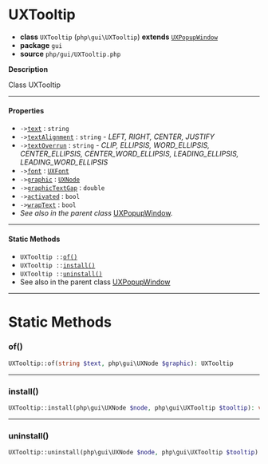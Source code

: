 # UXTooltip

- **class** `UXTooltip` (`php\gui\UXTooltip`) **extends** [`UXPopupWindow`](https://github.com/jphp-group/jphp-gui-ext/blob/master/jphp-gui-ext/api-docs/classes/php/gui/UXPopupWindow.md)
- **package** `gui`
- **source** `php/gui/UXTooltip.php`

**Description**

Class UXTooltip

---

#### Properties

- `->`[`text`](#prop-text) : `string`
- `->`[`textAlignment`](#prop-textalignment) : `string` - _LEFT, RIGHT, CENTER, JUSTIFY_
- `->`[`textOverrun`](#prop-textoverrun) : `string` - _CLIP, ELLIPSIS, WORD_ELLIPSIS, CENTER_ELLIPSIS, CENTER_WORD_ELLIPSIS, LEADING_ELLIPSIS, LEADING_WORD_ELLIPSIS_
- `->`[`font`](#prop-font) : [`UXFont`](https://github.com/jphp-group/jphp-gui-ext/blob/master/jphp-gui-ext/api-docs/classes/php/gui/text/UXFont.md)
- `->`[`graphic`](#prop-graphic) : [`UXNode`](https://github.com/jphp-group/jphp-gui-ext/blob/master/jphp-gui-ext/api-docs/classes/php/gui/UXNode.md)
- `->`[`graphicTextGap`](#prop-graphictextgap) : `double`
- `->`[`activated`](#prop-activated) : `bool`
- `->`[`wrapText`](#prop-wraptext) : `bool`
- *See also in the parent class* [UXPopupWindow](https://github.com/jphp-group/jphp-gui-ext/blob/master/jphp-gui-ext/api-docs/classes/php/gui/UXPopupWindow.md).

---

#### Static Methods

- `UXTooltip ::`[`of()`](#method-of)
- `UXTooltip ::`[`install()`](#method-install)
- `UXTooltip ::`[`uninstall()`](#method-uninstall)
- See also in the parent class [UXPopupWindow](https://github.com/jphp-group/jphp-gui-ext/blob/master/jphp-gui-ext/api-docs/classes/php/gui/UXPopupWindow.md)

---
# Static Methods

<a name="method-of"></a>

### of()
```php
UXTooltip::of(string $text, php\gui\UXNode $graphic): UXTooltip
```

---

<a name="method-install"></a>

### install()
```php
UXTooltip::install(php\gui\UXNode $node, php\gui\UXTooltip $tooltip): void
```

---

<a name="method-uninstall"></a>

### uninstall()
```php
UXTooltip::uninstall(php\gui\UXNode $node, php\gui\UXTooltip $tooltip): void
```